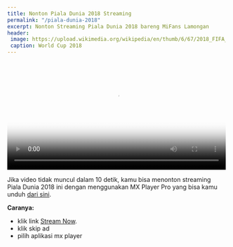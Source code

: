 ```yaml
---
title: Nonton Piala Dunia 2018 Streaming
permalink: "/piala-dunia-2018"
excerpt: Nonton Streaming Piala Dunia 2018 bareng MiFans Lamongan
header:
 image: https://upload.wikimedia.org/wikipedia/en/thumb/6/67/2018_FIFA_World_Cup.svg/544px-2018_FIFA_World_Cup.svg.png
 caption: World Cup 2018
---
```


  <video autoplay="" controls="" height="250" poster="https://upload.wikimedia.org/wikipedia/en/thumb/6/67/2018_FIFA_World_Cup.svg/544px-2018_FIFA_World_Cup.svg.png" width="100%">
  <source src="https://mixer.com/api/v1/channels/39927539/manifest.m3u8?accessKey=39927539-a6ryhjj8byihevabb1l9t7wt6t4lg7kf" type="video/mp4"></source>
  Your browser does not support the video tag.
</video>

Jika video tidak muncul dalam 10 detik, kamu bisa menonton streaming Piala Dunia 2018 ini dengan menggunakan MX Player Pro yang bisa kamu unduh [dari sini](https://mi.knoacc.org/dl/any?dom=uplod.org&code=3d09q8nwhfg0&size=16.09Mb&name=MX_Player_Pro_1.9.24.apk). 

**Caranya:**

- klik link [Stream Now](http://go.knoacc.org/7I).
- klik skip ad
- pilih aplikasi mx player  
<!-- do not parse -->

